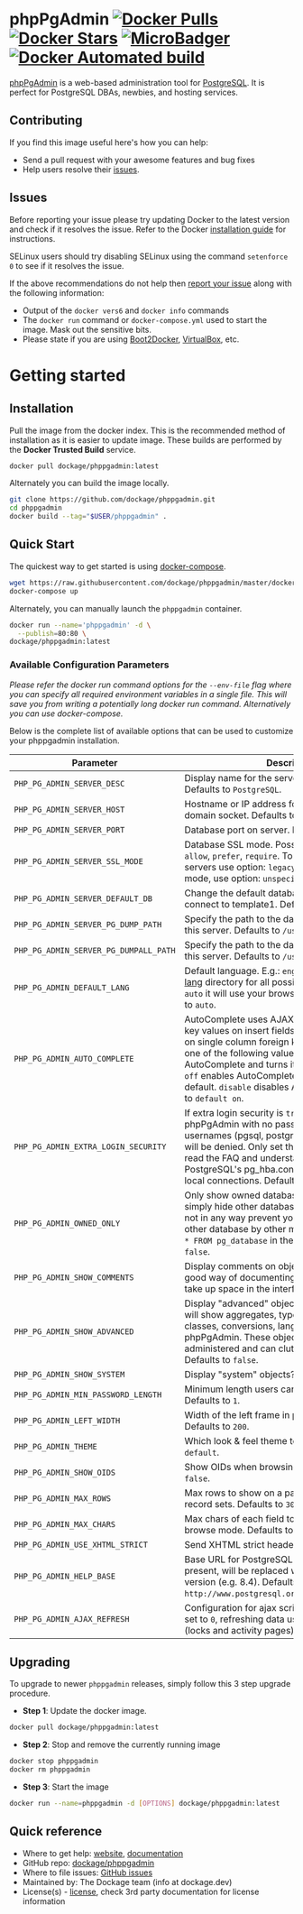 # phpPgAdmin [![Docker Pulls](https://img.shields.io/docker/pulls/dockage/phppgadmin.svg?style=flat)](https://hub.docker.com/r/dockage/phppgadmin/) [![Docker Stars](https://img.shields.io/docker/stars/dockage/phppgadmin.svg?style=flat)](https://hub.docker.com/r/dockage/phppgadmin/) [![MicroBadger](https://images.microbadger.com/badges/image/dockage/phppgadmin.svg)](https://microbadger.com/images/dockage/phppgadmin) [![Docker Automated build](https://img.shields.io/docker/automated/dockage/phppgadmin.svg?style=flat)](https://hub.docker.com/r/dockage/phppgadmin/)
[phpPgAdmin](https://github.com/phppgadmin/phppgadmin) is a web-based administration tool for [PostgreSQL](https://www.postgresql.org). It is perfect for PostgreSQL DBAs, newbies, and hosting services.

## Contributing

If you find this image useful here's how you can help:

- Send a pull request with your awesome features and bug fixes
- Help users resolve their [issues](../../issues?q=is%3Aopen+is%3Aissue).

## Issues

Before reporting your issue please try updating Docker to the latest version and check if it resolves the issue. Refer to the Docker [installation guide](https://docs.docker.com/installation) for instructions.

SELinux users should try disabling SELinux using the command `setenforce 0` to see if it resolves the issue.

If the above recommendations do not help then [report your issue](../../issues/new) along with the following information:

- Output of the `docker vers6` and `docker info` commands
- The `docker run` command or `docker-compose.yml` used to start the image. Mask out the sensitive bits.
- Please state if you are using [Boot2Docker](http://www.boot2docker.io), [VirtualBox](https://www.virtualbox.org), etc.

# Getting started

## Installation

Pull the image from the docker index. This is the recommended method of installation as it is easier to update image. These builds are performed by the **Docker Trusted Build** service.

```bash
docker pull dockage/phppgadmin:latest
```

Alternately you can build the image locally.

```bash
git clone https://github.com/dockage/phppgadmin.git
cd phppgadmin
docker build --tag="$USER/phppgadmin" .
```


## Quick Start

The quickest way to get started is using [docker-compose](https://docs.docker.com/compose/).

```bash
wget https://raw.githubusercontent.com/dockage/phppgadmin/master/docker-compose.yml
docker-compose up
```

Alternately, you can manually launch the `phppgadmin` container.

```bash
docker run --name='phppgadmin' -d \
  --publish=80:80 \
dockage/phppgadmin:latest
```


### Available Configuration Parameters

*Please refer the docker run command options for the `--env-file` flag where you can specify all required environment variables in a single file. This will save you from writing a potentially long docker run command. Alternatively you can use docker-compose.*

Below is the complete list of available options that can be used to customize your phppgadmin installation.

| Parameter | Description |
|-----------|-------------|
| `PHP_PG_ADMIN_SERVER_DESC` | Display name for the server on the login screen. Defaults to `PostgreSQL`. |
| `PHP_PG_ADMIN_SERVER_HOST` | Hostname or IP address for server.  Use '' for UNIX domain socket. Defaults to ``. |
| `PHP_PG_ADMIN_SERVER_PORT` | Database port on server. Defaults to `5432`. |
| `PHP_PG_ADMIN_SERVER_SSL_MODE` | Database SSL mode. Possible options: `disable`, `allow`, `prefer`, `require`. To require SSL on older servers use option: `legacy`. To ignore the SSL mode, use option: `unspecified`. Defaults to `allow` |
| `PHP_PG_ADMIN_SERVER_DEFAULT_DB` | Change the default database only if you cannot connect to template1. Defaults to `template1`. |
| `PHP_PG_ADMIN_SERVER_PG_DUMP_PATH` | Specify the path to the database dump utilities for this server. Defaults to `/usr/bin/pg_dump`. |
| `PHP_PG_ADMIN_SERVER_PG_DUMPALL_PATH` | Specify the path to the database dump utilities for this server. Defaults to `/usr/bin/pg_dumpall`. |
| `PHP_PG_ADMIN_DEFAULT_LANG` | Default language. E.g.: `english`, `polish`, etc.  See [lang](https://github.com/phppgadmin/phppgadmin/tree/master/lang) directory for all possibilities. If you specify `auto` it will use your browser preference. Defaults to `auto`. |
| `PHP_PG_ADMIN_AUTO_COMPLETE` | AutoComplete uses AJAX interaction to list foreign key values on insert fields. It currently only works on single column foreign keys. You can choose one of the following values: `default on` enables AutoComplete and turns it on by default. `default off` enables AutoComplete but turns it off by default. `disable` disables AutoComplete. Defaults to `default on`. |
| `PHP_PG_ADMIN_EXTRA_LOGIN_SECURITY` | If extra login security is `true`, then logins via phpPgAdmin with no password or certain usernames (pgsql, postgres, root, administrator) will be denied. Only set this false once you have read the FAQ and understand how to change PostgreSQL's pg_hba.conf to enable passworded local connections. Defaults to `false`. |
| `PHP_PG_ADMIN_OWNED_ONLY` | Only show owned databases? Note: This will simply hide other databases in the list - this does not in any way prevent your users from seeing other database by other means. (e.g. Run ```SELECT * FROM pg_database``` in the SQL area.). Defaults to `false`. |
| `PHP_PG_ADMIN_SHOW_COMMENTS` | Display comments on objects? Comments are a good way of documenting a database, but they do take up space in the interface. Defaults to `true`. |
| `PHP_PG_ADMIN_SHOW_ADVANCED` | Display "advanced" objects? Setting this to true will show aggregates, types, operators, operator classes, conversions, languages and casts in phpPgAdmin. These objects are rarely administered and can clutter the interface. Defaults to `false`. |
| `PHP_PG_ADMIN_SHOW_SYSTEM` | Display "system" objects? Defaults to `false`. |
| `PHP_PG_ADMIN_MIN_PASSWORD_LENGTH` | Minimum length users can set their password to. Defaults to `1`. |
| `PHP_PG_ADMIN_LEFT_WIDTH` | Width of the left frame in pixels (object browser). Defaults to `200`. |
| `PHP_PG_ADMIN_THEME` | Which look & feel theme to use. Defaults to `default`. |
| `PHP_PG_ADMIN_SHOW_OIDS` | Show OIDs when browsing tables? Defaults to `false`. |
| `PHP_PG_ADMIN_MAX_ROWS` | Max rows to show on a page when browsing record sets. Defaults to `30`. |
| `PHP_PG_ADMIN_MAX_CHARS` | Max chars of each field to display by default in browse mode. Defaults to `50`. |
| `PHP_PG_ADMIN_USE_XHTML_STRICT` | Send XHTML strict headers? Defaults to `false`. |
| `PHP_PG_ADMIN_HELP_BASE` | Base URL for PostgreSQL documentation. '%s', if present, will be replaced with the PostgreSQL version (e.g. 8.4). Defaults to `http://www.postgresql.org/docs/%s/interactive/`. |
| `PHP_PG_ADMIN_AJAX_REFRESH` | Configuration for ajax scripts. Time in seconds. If set to `0`, refreshing data using ajax will be disabled (locks and activity pages). Defaults to `3`. |


## Upgrading

To upgrade to newer `phppgadmin` releases, simply follow this 3 step upgrade procedure.

- **Step 1**: Update the docker image.

```bash
docker pull dockage/phppgadmin:latest
```

- **Step 2**: Stop and remove the currently running image

```bash
docker stop phppgadmin
docker rm phppgadmin
```

- **Step 3**: Start the image

```bash
docker run --name=phppgadmin -d [OPTIONS] dockage/phppgadmin:latest
```

## Quick reference
* Where to get help: [website](https://dockage.dev/), [documentation](https://dockage.dev/docs/)
* GitHub repo: [dockage/phppgadmin](https://github.com/dockage/phppgadmin)
* Where to file issues: [GitHub issues](https://github.com/dockage/phppgadmin/issues)
* Maintained by: The Dockage team (info at dockage.dev)
* License(s) - [license](https://github.com/dockage/phppgadmin/blob/main/LICENSE), check 3rd party documentation for license information